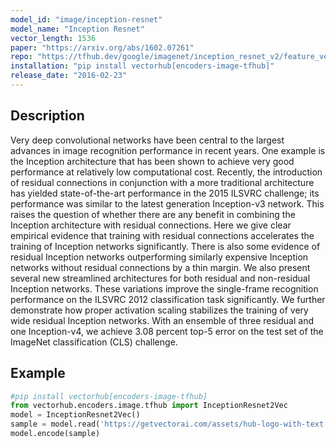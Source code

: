 ```yaml
---
model_id: "image/inception-resnet"
model_name: "Inception Resnet"
vector_length: 1536
paper: "https://arxiv.org/abs/1602.07261"
repo: "https://tfhub.dev/google/imagenet/inception_resnet_v2/feature_vector/4"
installation: "pip install vectorhub[encoders-image-tfhub]"
release_date: "2016-02-23"
---
```


## Description

Very deep convolutional networks have been central to the largest advances in image recognition performance in 
recent years. One example is the Inception architecture that has been shown to achieve very good performance at 
relatively low computational cost. Recently, the introduction of residual connections in conjunction with a more traditional 
architecture has yielded state-of-the-art performance in the 2015 ILSVRC challenge; its performance was similar to the latest 
generation Inception-v3 network. This raises the question of whether there are any benefit in combining the Inception architecture 
with residual connections. Here we give clear empirical evidence that training with residual connections accelerates the training 
of Inception networks significantly. There is also some evidence of residual Inception networks outperforming similarly expensive 
Inception networks without residual connections by a thin margin. We also present several new streamlined architectures for both 
residual and non-residual Inception networks. These variations improve the single-frame recognition performance on the ILSVRC 2012 
classification task significantly. We further demonstrate how proper activation scaling stabilizes the training of very wide residual 
Inception networks. With an ensemble of three residual and one Inception-v4, we achieve 3.08 percent top-5 error on the test set of the 
ImageNet classification (CLS) challenge.

## Example

```python
#pip install vectorhub[encoders-image-tfhub]
from vectorhub.encoders.image.tfhub import InceptionResnet2Vec
model = InceptionResnet2Vec()
sample = model.read('https://getvectorai.com/assets/hub-logo-with-text.png')
model.encode(sample)
```
